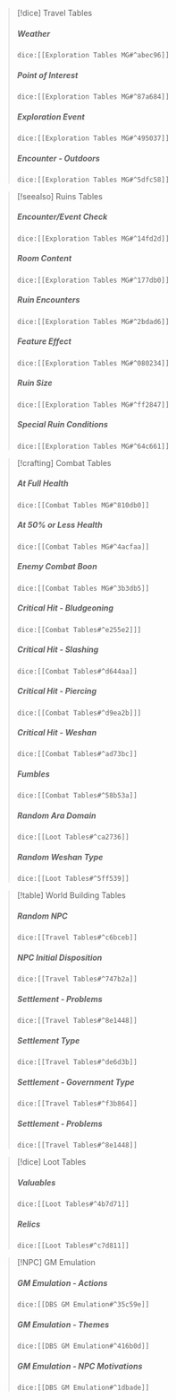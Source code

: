 > [!dice] Travel Tables
> ##### Weather
>`dice:[[Exploration Tables MG#^abec96]]`
>
>##### Point of Interest
>`dice:[[Exploration Tables MG#^87a684]]`
>
>#####  Exploration Event
>`dice:[[Exploration Tables MG#^495037]]`
>
>#####  Encounter - Outdoors
>`dice:[[Exploration Tables MG#^5dfc58]]`
>

>[!seealso] Ruins Tables
>##### Encounter/Event Check
>`dice:[[Exploration Tables MG#^14fd2d]]`
>
>##### Room Content
>`dice:[[Exploration Tables MG#^177db0]]`
>
>##### Ruin Encounters
>`dice:[[Exploration Tables MG#^2bdad6]]`
>
>##### Feature Effect
>`dice:[[Exploration Tables MG#^080234]]`
>
>##### Ruin Size
>`dice:[[Exploration Tables MG#^ff2847]]`
>
>##### Special Ruin Conditions
>`dice:[[Exploration Tables MG#^64c661]]`
>

>[!crafting] Combat Tables
>##### At Full Health
>`dice:[[Combat Tables MG#^810db0]]`
>
>##### At 50% or Less Health
>`dice:[[Combat Tables MG#^4acfaa]]`
>
>##### Enemy Combat Boon
>`dice:[[Combat Tables MG#^3b3db5]]`
>
>##### Critical Hit - Bludgeoning
>`dice:[[Combat Tables#^e255e2]]]`
>
>##### Critical Hit - Slashing
>`dice:[[Combat Tables#^d644aa]]`
>
>##### Critical Hit - Piercing
>`dice:[[Combat Tables#^d9ea2b]]]`
>
>##### Critical Hit - Weshan
>`dice:[[Combat Tables#^ad73bc]]`
>
>##### Fumbles
>`dice:[[Combat Tables#^58b53a]]`
>
>##### Random Ara Domain
>`dice:[[Loot Tables#^ca2736]]`
>
>##### Random Weshan Type
>`dice:[[Loot Tables#^5ff539]]`

> [!table] World Building Tables
>##### Random NPC
>`dice:[[Travel Tables#^c6bceb]]`
>
>##### NPC Initial Disposition
>`dice:[[Travel Tables#^747b2a]]`
>
>##### Settlement - Problems
>`dice:[[Travel Tables#^8e1448]]`
>
>##### Settlement Type
>`dice:[[Travel Tables#^de6d3b]]`
>
>##### Settlement - Government Type
>`dice:[[Travel Tables#^f3b864]]`
>
>##### Settlement - Problems
>`dice:[[Travel Tables#^8e1448]]`


>[!dice] Loot Tables
>##### Valuables
>`dice:[[Loot Tables#^4b7d71]]`
>
>##### Relics
>`dice:[[Loot Tables#^c7d811]]`

>[!NPC] GM Emulation
>
>##### GM Emulation - Actions
>`dice:[[DBS GM Emulation#^35c59e]]`
>
>##### GM Emulation - Themes
>`dice:[[DBS GM Emulation#^416b0d]]`
>
>##### GM Emulation - NPC Motivations
>`dice:[[DBS GM Emulation#^1dbade]]`
>
